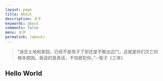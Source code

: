 ```yaml
---
layout: page
title: About
description: 关于
keywords: about
comments: false
menu: 关于
permalink: /about/
---
```


> “迷恋土地和家园，已经不是孩子了却还是不敢出远门，这就是你们灭亡的根本原因。我说的是真话，不怕冒犯你。”--智子《三体》

## Hello World
